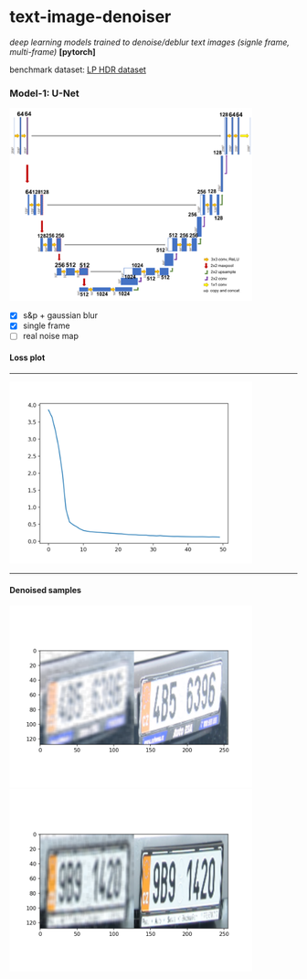 # text-image-denoiser

*deep learning models trained to denoise/deblur text images (signle frame, multi-frame)* **[pytorch]**

benchmark dataset: [LP HDR dataset](http://academictorrents.com/details/8ed33d02d6b36c389dd077ea2478cc83ad117ef3) 

### Model-1: U-Net

<img src="unet.png" width="425" alt="UNet">

- [x] s&p + gaussian blur
- [x] single frame
- [ ] real noise map

#### Loss plot
<hr>
   <img src="model_loss_unet.png" width="425" alt="UNet loss">
<hr>

#### Denoised samples

<img src="unet_demo/demo0.png" width="425"/> <img src="unet_demo/demo7.png" width="425"/>